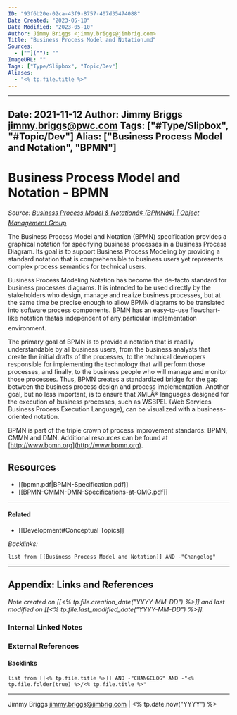 ```yaml
---
ID: "93f6b20e-02ca-43f9-8757-407d35474088"
Date Created: "2023-05-10"
Date Modified: "2023-05-10"
Author: Jimmy Briggs <jimmy.briggs@jimbrig.com>
Title: "Business Process Model and Notation.md"
Sources: 
  - [""](""): ""
ImageURL: ""
Tags: ["Type/Slipbox", "Topic/Dev"]
Aliases:
  - "<% tp.file.title %>"
---
```


---
Date: 2021-11-12
Author: Jimmy Briggs <jimmy.briggs@pwc.com>
Tags: ["#Type/Slipbox", "#Topic/Dev"]
Alias: ["Business Process Model and Notation", "BPMN"]
---

# Business Process Model and Notation - BPMN

*Source: [Business Process Model & Notationâ¢ (BPMNâ¢) | Object Management Group](https://www.omg.org/bpmn/index.htm)*

The Business Process Model and Notation (BPMN) specification provides a graphical notation for specifying business processes in a Business Process Diagram. Its goal is to support Business Process Modeling by providing a standard notation that is comprehensible to business users yet represents complex process semantics for technical users.

Business Process Modeling Notation has become the de-facto standard for business processes diagrams. It is intended to be used directly by the stakeholders who design, manage and realize business processes, but at the same time be precise enough to allow BPMN diagrams to be translated into software process components. BPMN has an easy-to-use flowchart-like notation thatâs independent of any particular implementation environment.

The primary goal of BPMN is to provide a notation that is readily understandable by all business users, from the business analysts that create the initial drafts of the processes, to the technical developers responsible for implementing the technology that will perform those processes, and finally, to the business people who will manage and monitor those processes. Thus, BPMN creates a standardized bridge for the gap between the business process design and process implementation. Another goal, but no less important, is to ensure that XMLÂ® languages designed for the execution of business processes, such as WSBPEL (Web Services Business Process Execution Language), can be visualized with a business-oriented notation.

BPMN is part of the triple crown of process improvement standards: BPMN, CMMN and DMN. Additional resources can be found at [http://www.bpmn.org](http://www.bpmn.org).

## Resources

- [[bpmn.pdf|BPMN-Specification.pdf]]
- [[BPMN-CMMN-DMN-Specifications-at-OMG.pdf]]


***

#### Related

- [[Development#Conceptual Topics]]

*Backlinks:*

```dataview
list from [[Business Process Model and Notation]] AND -"Changelog"
```

***

## Appendix: Links and References

*Note created on [[<% tp.file.creation_date("YYYY-MM-DD") %>]] and last modified on [[<% tp.file.last_modified_date("YYYY-MM-DD") %>]].*

### Internal Linked Notes

### External References

#### Backlinks

```dataview
list from [[<% tp.file.title %>]] AND -"CHANGELOG" AND -"<% tp.file.folder(true) %>/<% tp.file.title %>"
```


***

Jimmy Briggs <jimmy.briggs@jimbrig.com> | <% tp.date.now("YYYY") %>